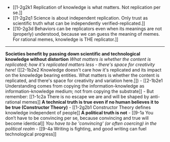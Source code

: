 - [[1-2g2k1 Replication of knowledge is what matters. Not replication per se.]]
- [[1-2g2q1 Science is about independent replication. Only trust as scientific truth what can be independently verified-replicated.]]
- [[10-2g3d Behaviors can be replicators even when its meanings are not (properly) understood, because we can guess the meaning of memes. For rational memes, knowledge is THE replicator.]]
---
**Societies benefit by passing down scientific and technological knowledge without distortion**
	*What matters is whether the content is replicated; how it's replicated matters less - there's space for creativity here!* ([[2-1b2e2 Knowledge doesn't care how it's replicated and its impact on the knowledge bearing entities. What matters is whether the content is replicated, and there's space for creativity and variation here.]])
    - [[2-1b2e1 Understanding comes from copying the information-knowledge as information-knowledge medium; not from copying the substrate]]
      - But remember: [[1-1c2a There is no escape we are and will be shaped by anti-rational memes]]
	**A technical truth is true even if no human believes it to be true (Constructor Theory)**
    - [[1-2g2b1 Constructor Theory defines knowledge independent of people]]
			**A political truth is not**
				- [[9-1a You don’t have to be convincing per se, because convincing and true will become identical]]
					*You have to be 'convincing' (or often coercing) in the political realm*
						- [[9-4a Writing is fighting, and good writing can fuel technological progress]]
